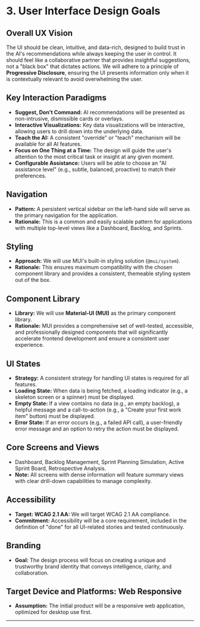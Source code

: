 # 3. User Interface Design Goals

## Overall UX Vision

The UI should be clean, intuitive, and data-rich, designed to build trust in the AI's recommendations while always keeping the user in control. It should feel like a collaborative partner that provides insightful suggestions, not a "black box" that dictates actions. We will adhere to a principle of **Progressive Disclosure**, ensuring the UI presents information only when it is contextually relevant to avoid overwhelming the user.

## Key Interaction Paradigms

* **Suggest, Don't Command:** AI recommendations will be presented as non-intrusive, dismissible cards or overlays.
* **Interactive Visualizations:** Key data visualizations will be interactive, allowing users to drill down into the underlying data.
* **Teach the AI:** A consistent "override" or "teach" mechanism will be available for all AI features.
* **Focus on One Thing at a Time:** The design will guide the user's attention to the most critical task or insight at any given moment.
* **Configurable Assistance:** Users will be able to choose an "AI assistance level" (e.g., subtle, balanced, proactive) to match their preferences.

## Navigation

* **Pattern:** A persistent vertical sidebar on the left-hand side will serve as the primary navigation for the application.
* **Rationale:** This is a common and easily scalable pattern for applications with multiple top-level views like a Dashboard, Backlog, and Sprints.

## Styling

* **Approach:** We will use MUI's built-in styling solution (`@mui/system`).
* **Rationale:** This ensures maximum compatibility with the chosen component library and provides a consistent, themeable styling system out of the box.

## Component Library

* **Library:** We will use **Material-UI (MUI)** as the primary component library.
* **Rationale:** MUI provides a comprehensive set of well-tested, accessible, and professionally designed components that will significantly accelerate frontend development and ensure a consistent user experience.

## UI States

* **Strategy:** A consistent strategy for handling UI states is required for all features.
* **Loading State:** When data is being fetched, a loading indicator (e.g., a skeleton screen or a spinner) must be displayed.
* **Empty State:** If a view contains no data (e.g., an empty backlog), a helpful message and a call-to-action (e.g., a "Create your first work item" button) must be displayed.
* **Error State:** If an error occurs (e.g., a failed API call), a user-friendly error message and an option to retry the action must be displayed.

## Core Screens and Views

* Dashboard, Backlog Management, Sprint Planning Simulation, Active Sprint Board, Retrospective Analysis.
* **Note:** All screens with dense information will feature summary views with clear drill-down capabilities to manage complexity.

## Accessibility

* **Target: WCAG 2.1 AA:** We will target WCAG 2.1 AA compliance.
* **Commitment:** Accessibility will be a core requirement, included in the definition of "done" for all UI-related stories and tested continuously.

## Branding

* **Goal:** The design process will focus on creating a unique and trustworthy brand identity that conveys intelligence, clarity, and collaboration.

## Target Device and Platforms: Web Responsive

* **Assumption:** The initial product will be a responsive web application, optimized for desktop use first.

---
